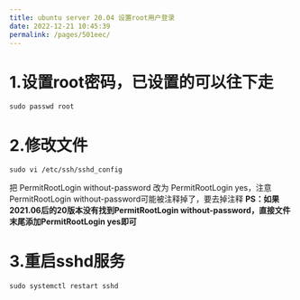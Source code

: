 ```yaml
---
title: ubuntu server 20.04 设置root用户登录
date: 2022-12-21 10:45:39
permalink: /pages/501eec/
---
```


# 1.设置root密码，已设置的可以往下走

```shell
sudo passwd root
```

# 2.修改文件

```shell
sudo vi /etc/ssh/sshd_config
```

把 PermitRootLogin without-password 改为 PermitRootLogin yes，注意PermitRootLogin without-password可能被注释掉了，要去掉注释
**PS：如果2021.06后的20版本没有找到PermitRootLogin without-password，直接文件末尾添加PermitRootLogin yes即可**

# 3.重启sshd服务

```shell
sudo systemctl restart sshd
```
